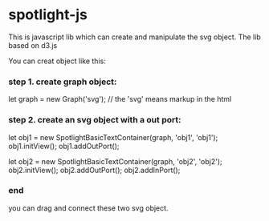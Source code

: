 # spotlight-js

This is javascript lib which can create and manipulate the svg object. The lib based on d3.js

You can creat object like this:

### step 1. create graph object:

let graph = new Graph('svg'); // the 'svg' means markup in the html

### step 2. create an svg object with a out port:

let obj1 = new SpotlightBasicTextContainer(graph, 'obj1', 'obj1');
obj1.initView();
obj1.addOutPort();

let obj2 = new SpotlightBasicTextContainer(graph, 'obj2', 'obj2');
obj2.initView();
obj2.addOutPort();
obj2.addInPort();

### end
you can drag and connect these two svg object.
